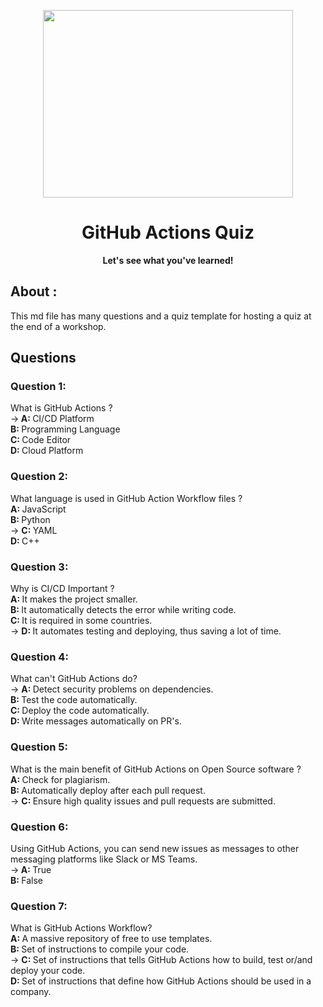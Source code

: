 
<p align="center">
	<img src="https://avatars.githubusercontent.com/u/44036562?s=280&v=4" width=400px height=300px>
	<h1 align="center"> GitHub Actions Quiz </h1>
		<p align="center">
			<b>Let's see what you've learned! </b> 
		</p>  
</p>

## About :

This md file has many questions and a quiz template for hosting a quiz at the end of a workshop.

## Questions

### Question 1:

What is GitHub Actions ? <br>
-><b> A: </b> CI/CD Platform <br>
 <b> B: </b> Programming Language <br>
 <b> C: </b> Code Editor <br>
 <b> D: </b> Cloud Platform  <br> 

### Question 2:

What language is used in GitHub Action Workflow files ? <br>
 <b> A: </b> JavaScript <br>
 <b> B: </b> Python <br>
 -> <b> C: </b> YAML <br>
 <b> D: </b> C++  <br>

### Question 3:

Why is CI/CD Important ? <br>
 <b> A: </b> It makes the project smaller. <br>
 <b> B: </b> It automatically detects the error while writing code. <br>
 <b> C: </b> It is required in some countries. <br>
 -> <b> D: </b> It automates testing and deploying, thus saving a lot of time. <br> 

### Question 4:

What can't GitHub Actions do? <br>
 -> <b> A: </b> Detect security problems on dependencies. <br> 
 <b> B: </b> Test the code automatically. <br>
 <b> C: </b> Deploy the code automatically. <br>
 <b> D: </b> Write messages automatically on PR's. <br>

### Question 5:

What is the main benefit of GitHub Actions on Open Source software ? <br>
 <b> A: </b> Check for plagiarism. <br>
 <b> B: </b> Automatically deploy after each pull request. <br>
 -> <b> C: </b> Ensure high quality issues and pull requests are submitted. <br>   

### Question 6:

Using GitHub Actions, you can send new issues as messages to other messaging platforms like Slack or MS Teams. <br>
-><b> A: </b> True <br>
 <b> B: </b> False  <br>
 
### Question 7:

What is GitHub Actions Workflow? <br>
<b> A: </b> A massive repository of free to use templates. <br>
 <b> B: </b> Set of instructions to compile your code. <br>
-> <b> C: </b> Set of instructions that tells GitHub Actions how to build, test or/and deploy your code. <br> 
 <b> D: </b> Set of instructions that define how GitHub Actions should be used in a company. <br>

